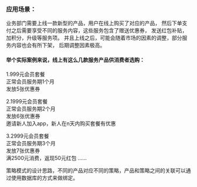 ### 应用场景：
业务部门需要上线一款新型的产品，用户在线上购买了对应的产品，
然后下单支付之后需要享受不同的服务内容，这些服务包含了赠送优惠券，
发送红包补贴，加积分，升级等服务项。
并且上线之后，可能会随着市场的因素的调整，部分服务内容也会有所下架，
后期调整因素极高。

#### 举个实际案例来说，线上有这么几款服务产品供消费者选购：

1.999元会员套餐  
正常会员服务期1个月  
发放5张优惠券  

2.1999元会员套餐  
正常会员服务期2个月  
发放6张优惠券  
邀请新人加入app，新人在n天内购买套餐有优惠  

3.2999元会员套餐  
正常会员服务期3个月  
发放7张优惠券  
满2500元消费，返现50元红包
……

策略模式的设计思路，不同的产品对应不同的策略，产品和策略之间的关联可以通过使用数据库的方式来做绑定。
